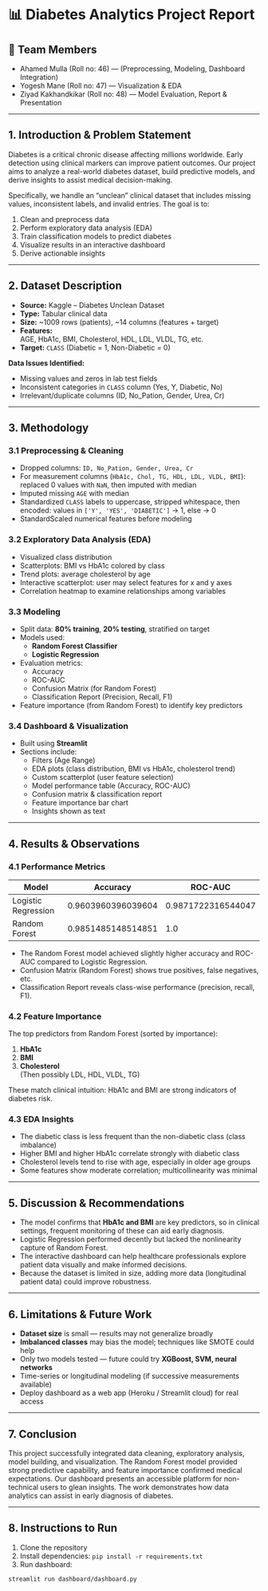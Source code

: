 # 📊 Diabetes Analytics Project Report

## 👥 Team Members  
- Ahamed Mulla (Roll no: 46)  — (Preprocessing, Modeling, Dashboard Integration)  
- Yogesh Mane (Roll no: 47) — Visualization & EDA  
- Ziyad Kakhandkikar (Roll no: 48)  — Model Evaluation, Report & Presentation  

---

## 1. Introduction & Problem Statement  
Diabetes is a critical chronic disease affecting millions worldwide. Early detection using clinical markers can improve patient outcomes. Our project aims to analyze a real-world diabetes dataset, build predictive models, and derive insights to assist medical decision-making.

Specifically, we handle an “unclean” clinical dataset that includes missing values, inconsistent labels, and invalid entries. The goal is to:  
1. Clean and preprocess data  
2. Perform exploratory data analysis (EDA)  
3. Train classification models to predict diabetes  
4. Visualize results in an interactive dashboard  
5. Derive actionable insights  

---

## 2. Dataset Description  
- **Source:** Kaggle – Diabetes Unclean Dataset  
- **Type:** Tabular clinical data  
- **Size:** ~1009 rows (patients), ~14 columns (features + target)  
- **Features:**  
  AGE, HbA1c, BMI, Cholesterol, HDL, LDL, VLDL, TG, etc.  
- **Target:** `CLASS` (Diabetic = 1, Non-Diabetic = 0)  

**Data Issues Identified:**  
- Missing values and zeros in lab test fields  
- Inconsistent categories in `CLASS` column (Yes, Y, Diabetic, No)  
- Irrelevant/duplicate columns (ID, No_Pation, Gender, Urea, Cr)  

---

## 3. Methodology  

### 3.1 Preprocessing & Cleaning  
- Dropped columns: `ID, No_Pation, Gender, Urea, Cr`  
- For measurement columns (`HbA1c, Chol, TG, HDL, LDL, VLDL, BMI`): replaced 0 values with `NaN`, then imputed with median  
- Imputed missing `AGE` with median  
- Standardized `CLASS` labels to uppercase, stripped whitespace, then encoded: values in `['Y', 'YES', 'DIABETIC']` → 1, else → 0  
- StandardScaled numerical features before modeling  

### 3.2 Exploratory Data Analysis (EDA)  
- Visualized class distribution  
- Scatterplots: BMI vs HbA1c colored by class  
- Trend plots: average cholesterol by age  
- Interactive scatterplot: user may select features for x and y axes  
- Correlation heatmap to examine relationships among variables  

### 3.3 Modeling  
- Split data: **80% training**, **20% testing**, stratified on target  
- Models used:
  - **Random Forest Classifier**  
  - **Logistic Regression**  
- Evaluation metrics:
  - Accuracy  
  - ROC-AUC  
  - Confusion Matrix (for Random Forest)  
  - Classification Report (Precision, Recall, F1)  
- Feature importance (from Random Forest) to identify key predictors  

### 3.4 Dashboard & Visualization  
- Built using **Streamlit**  
- Sections include:
  - Filters (Age Range)  
  - EDA plots (class distribution, BMI vs HbA1c, cholesterol trend)  
  - Custom scatterplot (user feature selection)  
  - Model performance table (Accuracy, ROC-AUC)  
  - Confusion matrix & classification report  
  - Feature importance bar chart  
  - Insights shown as text  

---

## 4. Results & Observations  

### 4.1 Performance Metrics  
| Model                  | Accuracy | ROC-AUC |
|------------------------|----------|---------|
| Logistic Regression    | 0.9603960396039604 | 0.9871722316544047 |
| Random Forest          | 0.9851485148514851 | 1.0 |



- The Random Forest model achieved slightly higher accuracy and ROC-AUC compared to Logistic Regression.  
- Confusion Matrix (Random Forest) shows true positives, false negatives, etc.  
- Classification Report reveals class-wise performance (precision, recall, F1).  

### 4.2 Feature Importance  
The top predictors from Random Forest (sorted by importance):  
1. **HbA1c**  
2. **BMI**  
3. **Cholesterol**  
(Then possibly LDL, HDL, VLDL, TG)  

These match clinical intuition: HbA1c and BMI are strong indicators of diabetes risk.

### 4.3 EDA Insights  
- The diabetic class is less frequent than the non-diabetic class (class imbalance)  
- Higher BMI and higher HbA1c correlate strongly with diabetic class  
- Cholesterol levels tend to rise with age, especially in older age groups  
- Some features show moderate correlation; multicollinearity was minimal  

---

## 5. Discussion & Recommendations  
- The model confirms that **HbA1c and BMI** are key predictors, so in clinical settings, frequent monitoring of these can aid early diagnosis.  
- Logistic Regression performed decently but lacked the nonlinearity capture of Random Forest.  
- The interactive dashboard can help healthcare professionals explore patient data visually and make informed decisions.  
- Because the dataset is limited in size, adding more data (longitudinal patient data) could improve robustness.  

---

## 6. Limitations & Future Work  
- **Dataset size** is small — results may not generalize broadly  
- **Imbalanced classes** may bias the model; techniques like SMOTE could help  
- Only two models tested — future could try **XGBoost, SVM, neural networks**  
- Time-series or longitudinal modeling (if successive measurements available)  
- Deploy dashboard as a web app (Heroku / Streamlit cloud) for real access  

---

## 7. Conclusion  
This project successfully integrated data cleaning, exploratory analysis, model building, and visualization. The Random Forest model provided strong predictive capability, and feature importance confirmed medical expectations. Our dashboard presents an accessible platform for non-technical users to glean insights. The work demonstrates how data analytics can assist in early diagnosis of diabetes.

---

## 8. Instructions to Run  
1. Clone the repository  
2. Install dependencies: `pip install -r requirements.txt`  
3. Run dashboard:  
```bash
streamlit run dashboard/dashboard.py
